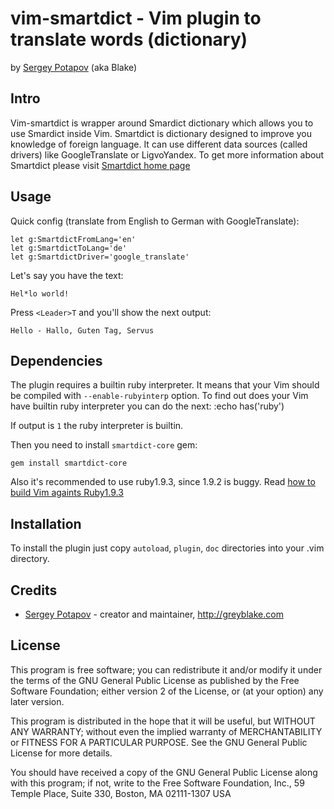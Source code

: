 # vim-smartdict - Vim plugin to translate words (dictionary)
by [Sergey Potapov](https://github.com/greyblake) (aka Blake)


## Intro

Vim-smartdict is wrapper around Smardict dictionary which allows you to use
Smardict inside Vim.
Smartdict is dictionary designed to improve you knowledge of foreign
language. It can use different data sources (called drivers) like
GoogleTranslate or LigvoYandex.
To get more information about Smartdict please visit
[Smartdict home page](http://smartdict.net/)


## Usage

Quick config (translate from English to German with GoogleTranslate):

```
let g:SmartdictFromLang='en'
let g:SmartdictToLang='de'
let g:SmartdictDriver='google_translate'
```

Let's say you have the text:

```
Hel*lo world!
```

Press `<Leader>T` and you'll show the next output:

```
Hello - Hallo, Guten Tag, Servus
```

## Dependencies

The plugin requires a builtin ruby interpreter. It means that your Vim
should be compiled with `--enable-rubyinterp` option.
To find out does your Vim have builtin ruby interpreter you can do the next:
    :echo has('ruby')

If output is `1` the ruby interpreter is builtin.

Then you need to install `smartdict-core` gem:

```
gem install smartdict-core
```

Also it's recommended to use ruby1.9.3, since 1.9.2 is buggy.
Read [how to build Vim againts Ruby1.9.3](http://greyblake.com/blog/2012/07/15/how-to-build-vim-against-specific-ruby-version/)


## Installation

To install the plugin just copy `autoload`, `plugin`, `doc` directories into your .vim directory.


## Credits

* [Sergey Potapov](https://github.com/greyblake) - creator and maintainer, http://greyblake.com


## License

This program is free software; you can redistribute it and/or
modify it under the terms of the GNU General Public License as
published by the Free Software Foundation; either version 2 of
the License, or (at your option) any later version.

This program is distributed in the hope that it will be useful,
but WITHOUT ANY WARRANTY; without even the implied warranty of
MERCHANTABILITY or FITNESS FOR A PARTICULAR PURPOSE. See the GNU
General Public License for more details.

You should have received a copy of the GNU General Public License
along with this program; if not, write to the Free Software
Foundation, Inc., 59 Temple Place, Suite 330, Boston,
MA 02111-1307 USA
